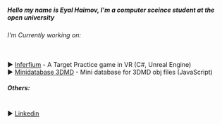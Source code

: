 <h5>Hello my name is Eyal Haimov, I'm a computer sceince student at the open university </h5>
<h6> I'm Currently working on: </h6><br>
► <a href="https://github.com/blindka/Target-practice"> Inferfium</a> - A Target Practice game in VR (C#, Unreal Engine) <br>
► <a href="https://github.com/blindka/Minidatabase-3DMD"> Minidatabase 3DMD</a> - Mini database for 3DMD obj files (JavaScript)
<br>
<h5> Others: </h5> <br>
► <a href="https://www.linkedin.com/in/eyal-haimov-1720981b9/"> Linkedin</a> <br>
